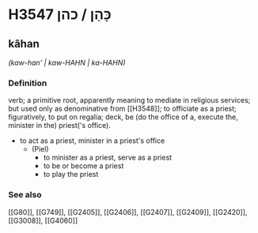# H3547 כָּהַן / כהן

## kâhan

_(kaw-han' | kaw-HAHN | ka-HAHN)_

### Definition

verb; a primitive root, apparently meaning to mediate in religious services; but used only as denominative from [[H3548]]; to officiate as a priest; figuratively, to put on regalia; deck, be (do the office of a, execute the, minister in the) priest('s office).

- to act as a priest, minister in a priest's office
    - (Piel)
        - to minister as a priest, serve as a priest
        - to be or become a priest
        - to play the priest
### See also

[[G80]], [[G749]], [[G2405]], [[G2406]], [[G2407]], [[G2409]], [[G2420]], [[G3008]], [[G4060]]

